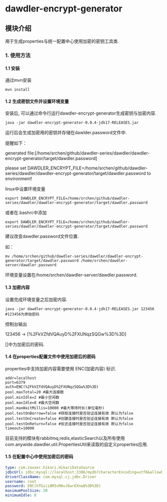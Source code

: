 # dawdler-encrypt-generator

## 模块介绍

用于生成properties与统一配置中心使用加密的密钥工具类.

### 1. 使用方法

#### 1.1 安装

通过mvn安装

```shell
mvn install 
```

#### 1.2 生成密钥文件并设置环境变量

安装后, 可以通过命令行运行dawdler-encrypt-generator生成密钥与加密内容.

```shell
java -jar dawdler-encrypt-generator-0.0.4-jdk17-RELEASES.jar
```

运行后会生成加密用的密钥并存储在dawlder.password文件中.

提醒如下：

generated file:[/home/srchen/github/dawdler-series/dawdler/dawdler-encrypt-generator/target/dawdler.password]

please set DAWDLER_ENCRYPT_FILE=/home/srchen/github/dawdler-series/dawdler/dawdler-encrypt-generator/target/dawdler.password to environment!

linux中设置环境变量

```shell
export DAWDLER_ENCRYPT_FILE=/home/srchen/github/dawdler-series/dawdler/dawdler-encrypt-generator/target/dawdler.password
```

或者在.bashrc中添加

```shell
export DAWDLER_ENCRYPT_FILE=/home/srchen/github/dawdler-series/dawdler/dawdler-encrypt-generator/target/dawdler.password
```

建议改变dawdler.password文件位置.

如：

```shell
mv /home/srchen/github/dawdler-series/dawdler/dawdler-encrypt-generator/target/dawdler.password /home/srchen/dawdler-server/dawdler.password
```

 环境变量设置在/home/srchen/dawdler-server/dawdler.password.

#### 1.3 加密内容

设置完成环境变量之后加密内容.

```shell
java -jar dawdler-encrypt-generator-0.0.4-jdk17-RELEASES.jar 123456
#123456为原始密码
```

控制台输出

123456 -> [%2FkVZfdVQAuyD%2FXUNqzSQGw%3D%3D]

[]中为加密后的密码.

#### 1.4 在properties配置文件中使用加密后的密码

properties中支持加密内容需要使用 ENC(加密内容) 标识.

```properties
addr=localhost
port=6379
auth=ENC(%2FkVZfdVQAuyD%2FXUNqzSQGw%3D%3D)
pool.maxTotal=20 #最大连接数
pool.minIdle=2 #最小空闲数
pool.maxIdle=8 #最大空闲数
pool.maxWaitMillis=10000 #最大等待时长(单位毫秒)
pool.testOnBorrow=false #获取连接时是否验证连接有效 默认为false
pool.testOnCreate=false #创建连接时是否验证连接有效 默认为false
pool.testOnReturn=false #反还连接时是否验证连接有效 默认为false
timeout=10000
```

目前支持的模块有rabbitmq,redis,elasticSearch以及所有使用com.anywide.dawdler.util.PropertiesUtil来读取的自定义properties应用.

#### 1.5 在配置中心中使用加密后的密码

```yaml
type: com.zaxxer.hikari.HikariDataSource
jdbcUrl: jdbc:mysql://localhost:3306/mydb?characterEncoding=utf8&allowPublicKeyRetrieval=true&useSSL=false
driverClassName: com.mysql.cj.jdbc.Driver
username: root
password: ENC(hTGici8M3cMAvJ6wrEXnwQ%3D%3D)
maximumPoolSize: 20
minimumIdle: 0
```
